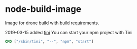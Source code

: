 # node-build-image
Image for drone build with build requirements.  

2019-03-15
 added [tini](https://github.com/krallin/tini#alpine-linux-package)
 You can start your npm project with Tini
 ```Dockerfile
 CMD ["/sbin/tini", "--", "npm", "start"]
 ```
